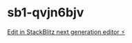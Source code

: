 # sb1-qvjn6bjv

[Edit in StackBlitz next generation editor ⚡️](https://stackblitz.com/~/github.com/Fullmetal932/sb1-qvjn6bjv)